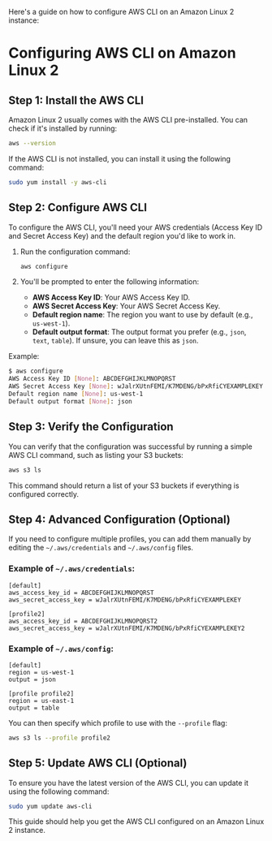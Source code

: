 
Here's a guide on how to configure AWS CLI on an Amazon Linux 2 instance:

# Configuring AWS CLI on Amazon Linux 2

## Step 1: Install the AWS CLI
Amazon Linux 2 usually comes with the AWS CLI pre-installed. You can check if it's installed by running:

```bash
aws --version
```

If the AWS CLI is not installed, you can install it using the following command:

```bash
sudo yum install -y aws-cli
```

## Step 2: Configure AWS CLI

To configure the AWS CLI, you'll need your AWS credentials (Access Key ID and Secret Access Key) and the default region you'd like to work in.

1. Run the configuration command:

    ```bash
    aws configure
    ```

2. You'll be prompted to enter the following information:

    - **AWS Access Key ID**: Your AWS Access Key ID.
    - **AWS Secret Access Key**: Your AWS Secret Access Key.
    - **Default region name**: The region you want to use by default (e.g., `us-west-1`).
    - **Default output format**: The output format you prefer (e.g., `json`, `text`, `table`). If unsure, you can leave this as `json`.

Example:

```bash
$ aws configure
AWS Access Key ID [None]: ABCDEFGHIJKLMNOPQRST
AWS Secret Access Key [None]: wJalrXUtnFEMI/K7MDENG/bPxRfiCYEXAMPLEKEY
Default region name [None]: us-west-1
Default output format [None]: json
```

## Step 3: Verify the Configuration

You can verify that the configuration was successful by running a simple AWS CLI command, such as listing your S3 buckets:

```bash
aws s3 ls
```

This command should return a list of your S3 buckets if everything is configured correctly.

## Step 4: Advanced Configuration (Optional)

If you need to configure multiple profiles, you can add them manually by editing the `~/.aws/credentials` and `~/.aws/config` files.

### Example of `~/.aws/credentials`:
```plaintext
[default]
aws_access_key_id = ABCDEFGHIJKLMNOPQRST
aws_secret_access_key = wJalrXUtnFEMI/K7MDENG/bPxRfiCYEXAMPLEKEY

[profile2]
aws_access_key_id = ABCDEFGHIJKLMNOPQRST2
aws_secret_access_key = wJalrXUtnFEMI/K7MDENG/bPxRfiCYEXAMPLEKEY2
```

### Example of `~/.aws/config`:
```plaintext
[default]
region = us-west-1
output = json

[profile profile2]
region = us-east-1
output = table
```

You can then specify which profile to use with the `--profile` flag:

```bash
aws s3 ls --profile profile2
```

## Step 5: Update AWS CLI (Optional)
To ensure you have the latest version of the AWS CLI, you can update it using the following command:

```bash
sudo yum update aws-cli
```

This guide should help you get the AWS CLI configured on an Amazon Linux 2 instance.
